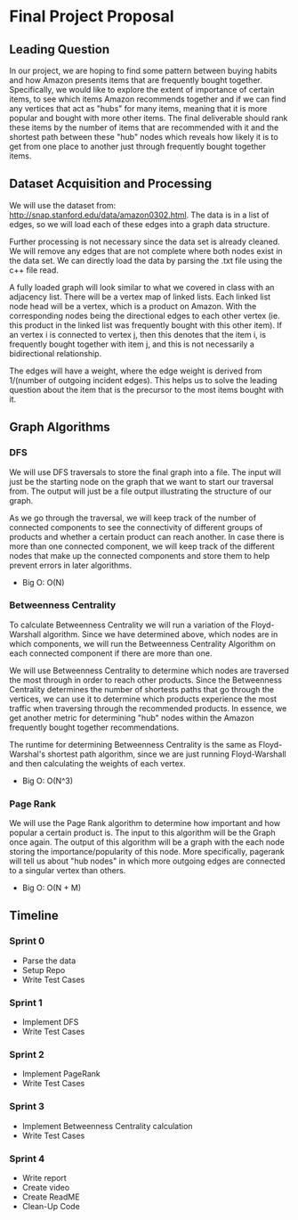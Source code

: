 # Final Project Proposal

## Leading Question
In our project, we are hoping to find some pattern between buying habits and how Amazon presents items that are frequently bought together. Specifically, we would like to explore the extent of importance of certain items, to see which items Amazon recommends together and if we can find any vertices that act as "hubs" for many items, meaning that it is more popular and bought with more other items. 
The final deliverable should rank these items by the number of items that are recommended with it and the shortest path between these "hub" nodes which reveals how likely it is to get from one place to another just through frequently bought together items. 

## Dataset Acquisition and Processing
We will use the dataset from: http://snap.stanford.edu/data/amazon0302.html. The data is in a list of edges, so we will load each of these edges into a graph data structure. 

Further processing is not necessary since the data set is already cleaned. We will remove any edges that are not complete where both nodes exist in the data set. We can directly load the data by parsing the .txt file using the c++ file read.

A fully loaded graph will look similar to what we covered in class with an adjacency list. There will be a vertex map of linked lists. Each linked list node head will be a vertex, which is a product on Amazon. With the corresponding nodes being the directional edges to each other vertex (ie. this product in the linked list was frequently bought with this other item). If an vertex i is connected to vertex j, then this denotes that the item i, is frequently bought together with item j, and this is not necessarily a bidirectional relationship. 

The edges will have a weight, where the edge weight is derived from 1/(number of outgoing incident edges). This helps us to solve the leading question about the item that is the precursor to the most items bought with it.

## Graph Algorithms
### DFS
We will use DFS traversals to store the final graph into a file. The input will just be the starting node on the graph that we want to start our traversal from. The output will just be a file output illustrating the structure of our graph. 

As we go through the traversal, we will keep track of the number of connected components to see the connectivity of different groups of products and whether a certain product can reach another. In case there is more than one connected component, we will keep track of the different nodes that make up the connected components and store them to help prevent errors in later algorithms.

- Big O: O(N)

### Betweenness Centrality

To calculate Betweenness Centrality we will run a variation of the Floyd-Warshall algorithm. Since we have determined above, which nodes are in which components, we will run the Betweenness Centrality Algorithm on each connected component if there are more than one. 

We will use Betweenness Centrality to determine which nodes are traversed the most through in order to reach other products. Since the Betweenness Centrality determines the number of shortests paths that go through the vertices, we can use it to determine which products experience the most traffic when traversing through the recommended products. In essence, we get another metric for determining "hub" nodes within the Amazon frequently bought together recommendations.

The runtime for determining Betweenness Centrality is the same as Floyd-Warshal's shortest path algorithm, since we are just running Floyd-Warshall and then calculating the weights of each vertex.

- Big O: O(N^3)


### Page Rank

We will use the Page Rank algorithm to determine how important and how popular a certain product is. The input to this algorithm will be the Graph once again. The output of this algorithm will be a graph with the each node storing the importance/popularity of this node. More specifically, pagerank will tell us about "hub nodes" in which more outgoing edges are connected to a singular vertex than others.

- Big O: O(N + M)

## Timeline

### Sprint 0

- Parse the data
- Setup Repo
- Write Test Cases

### Sprint 1

- Implement DFS
- Write Test Cases

### Sprint 2

- Implement PageRank
- Write Test Cases

### Sprint 3

- Implement Betweenness Centrality calculation
- Write Test Cases

### Sprint 4

- Write report
- Create video
- Create ReadME
- Clean-Up Code
